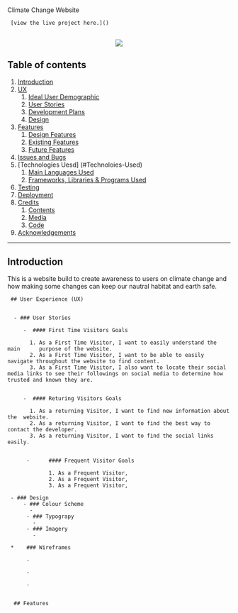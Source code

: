   <h1 align="Center"></h1> Climate Change Website </h1>
  
     [view the live project here.]()
  
  <h2 align="center"><img src="hero image here"></h2>

## Table of contents

1. [Introduction](#Introduction)
2. [UX](#UX)
   1. [Ideal User Demographic](#Ideal-User-Demographic)
   2. [User Stories](#User-Stories)
   3. [Development Plans](#Development-Plans)
   4. [Design](#Designs)
3. [Features](#Features)
   1. [Design Features](#Design-Features)
   2. [Existing Features](#Existing-Features)
   3. [Future Features](#Future-Features)
4. [Issues and Bugs](#Issues-and-Bugs)
5. [Technologies Uesd] (#Technoloies-Used)
   1. [Main Languages Used](#Main-Language-Used)
   2. [Frameworks, Libraries & Programs Used](#Frameworks,-Libraries-&-Programs-Used)
6. [Testing](#Testing)
7. [Deployment](#Deployment)
8. [Credits](#Credits)
   1. [Contents](#Credits)
   2. [Media](#Media)
   3. [Code](#Code)
9. [Acknowledgements](#Acknowledgements)

---

## Introduction

This is a website build to create awareness to users on climate change and how making some changes can keep our nautral habitat and earth safe.

     ## User Experience (UX)


      - ### User Stories

         -  #### First Time Visitors Goals

           1. As a First Time Visitor, I want to easily understand the main      purpose of the website.
           2. As a First Time Visitor, I want to be able to easily navigate throughout the website to find content.
           3. As a First Time Visitor, I also want to locate their social media links to see their followings on social media to determine how trusted and known they are.


         -  #### Returing Visitors Goals

           1. As a returning Visitor, I want to find new information about the  website.
           2. As a returning Visitor, I want to find the best way to contact the developer.
           3. As a returning Visitor, I want to find the social links easily.


          -      #### Frequent Visitor Goals

                 1. As a Frequent Visitor,
                 2. As a Frequent Visitor,
                 3. As a Frequent Visitor,

     - ### Design
         - ### Colour Scheme
           -
          - ### Typograpy
            -
          - ### Imagery
            -

     *    ### Wireframes

          -

          -

          -


      ## Features
